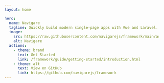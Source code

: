 ```yaml
---
layout: home

hero:
  name: Navigare
  tagline: Quickly build modern single-page apps with Vue and Laravel.
  image:
    src: https://raw.githubusercontent.com/navigarejs/framework/main/assets/logo.svg
    alt: Navigare
  actions:
    - theme: brand
      text: Get Started
      link: /framework/guide/getting-started/introduction.html
    - theme: alt
      text: View on GitHub
      link: https://github.com/navigarejs/framework
---
```

